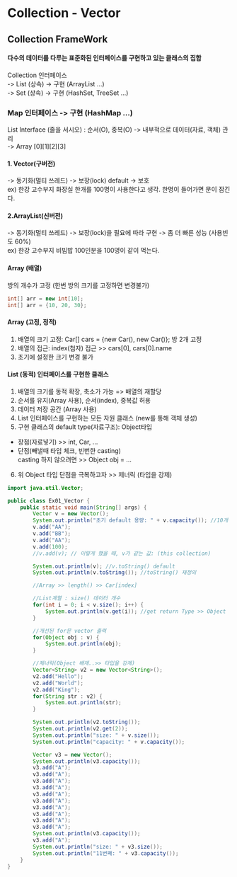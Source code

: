 # Collection - Vector

## Collection FrameWork
#### 다수의 데이터를 다루는 표준화된 인터페이스를 구현하고 있는 클래스의 집합

Collection 인터페이스<br>
-> List (상속) -> 구현 (ArrayList ...)<br>
-> Set  (상속) -> 구현 (HashSet, TreeSet ...)

### Map 인터페이스 -> 구현 (HashMap ...)
List Interface (줄을 서시오)
: 순서(O), 중복(O) -> 내부적으로 데이터(자료, 객체) 관리<br>
-> Array [0][1][2][3]

#### 1. Vector(구버전)
-> 동기화(멀티 쓰레드) -> 보장(lock) default -> 보호<br>
ex) 한강 고수부지 화장실 한개를 100명이 사용한다고 생각. 한명이 들어가면 문이 잠긴다.

#### 2.ArrayList(신버전)
-> 동기화(멀티 쓰레드) -> 보장(lock)을 필요에 따라 구현 -> 좀 더 빠른 성능 (사용빈도 60%)<br>
ex) 한강 고수부지 비빔밥 100인분을 100명이 같이 먹는다.

#### Array (배열)
방의 개수가 고정 (한번 방의 크기를 고정하면 변경불가)<br>
```java
int[] arr = new int[10];
int[] arr = {10, 20, 30};
```

#### Array (고정, 정적)
1. 배열의 크기 고정: Car[] cars = {new Car(), new Car()}; 방 2개 고정
2. 배열의 접근: index(첨자) 접근 >> cars[0], cars[0].name
3. 초기에 설정한 크기 변경 불가

#### List (동적) 인터페이스를 구현한 클래스
1. 배열의 크기를 동적 확장, 축소가 가능 => 배열의 재할당
2. 순서를 유지(Array 사용), 순서(index), 중복값 허용
3. 데이터 저장 공간 (Array 사용)
4. List 인터페이스를 구현하는 모든 자원 클래스 (new를 통해 객체 생성)
5. 구현 클래스의 default type(자료구조):
  Object타입
  * 장점(자료넣기) >> int, Car, ...<br>
  * 단점(빼낼때 타입 체크, 빈번한 casting)<br>
	  casting 하지 않으려면 >> Object obj = ...
6. 위 Object 타입 단점을 극복하고자 >> 제너릭 (타입을 강제)

```java
import java.util.Vector;

public class Ex01_Vector {
	public static void main(String[] args) {
		Vector v = new Vector();
		System.out.println("초기 default 용량: " + v.capacity()); //10개 default
		v.add("AA");
		v.add("BB");
		v.add("AA");
		v.add(100);
		//v.add(v); // 이렇게 했을 때, v가 같는 값: (this collection)

		System.out.println(v); //v.toString() default
		System.out.println(v.toString()); //toString() 재정의

		//Array >> length() >> Car[index]

		//List계열 : size() 데이터 개수
		for(int i = 0; i < v.size(); i++) {
			System.out.println(v.get(i)); //get return Type >> Object
		}

		//개선된 for문 vector 출력
		for(Object obj : v) {
			System.out.println(obj);
		}

		//제너릭(Object 배제..>> 타입을 강제)
		Vector<String> v2 = new Vector<String>();
		v2.add("Hello");
		v2.add("World");
		v2.add("King");
		for(String str : v2) {
			System.out.println(str);
		}

		System.out.println(v2.toString());
		System.out.println(v2.get(2));
		System.out.println("size: " + v.size());
		System.out.println("capacity: " + v.capacity());

		Vector v3 = new Vector();
		System.out.println(v3.capacity());
		v3.add("A");
		v3.add("A");
		v3.add("A");
		v3.add("A");
		v3.add("A");
		v3.add("A");
		v3.add("A");
		v3.add("A");
		v3.add("A");
		v3.add("A");
		System.out.println(v3.capacity());
		v3.add("A");
		System.out.println("size: " + v3.size());
		System.out.println("11번째: " + v3.capacity());
	}
}
```
